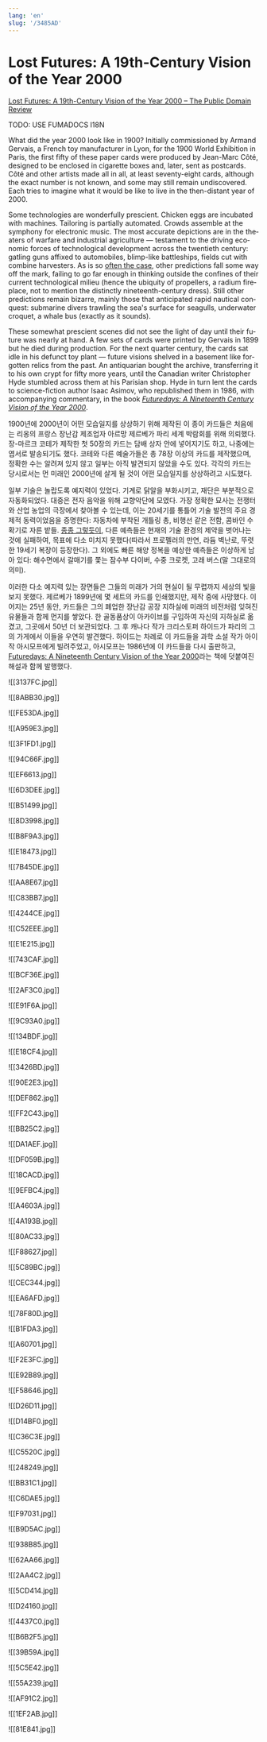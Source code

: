 ```yaml
---
lang: 'en'
slug: '/3485AD'
---
```



# Lost Futures: A 19th-Century Vision of the Year 2000

[Lost Futures: A 19th-Century Vision of the Year 2000 – The Public Domain Review](https://publicdomainreview.org/collection/a-19th-century-vision-of-the-year-2000/)

TODO: USE FUMADOCS I18N

<div lang='en-US'>

What did the year 2000 look like in 1900? Initially commissioned by Armand Gervais, a French toy manufacturer in Lyon, for the 1900 World Exhibition in Paris, the first fifty of these paper cards were produced by Jean-Marc Côté, designed to be enclosed in cigarette boxes and, later, sent as postcards. Côté and other artists made all in all, at least seventy-eight cards, although the exact number is not known, and some may still remain undiscovered. Each tries to imagine what it would be like to live in the then-distant year of 2000.

Some technologies are wonderfully prescient. Chicken eggs are incubated with machines. Tailoring is partially automated. Crowds assemble at the symphony for electronic music. The most accurate depictions are in the theaters of warfare and industrial agriculture — testament to the driving economic forces of technological development across the twentieth century: gatling guns affixed to automobiles, blimp-like battleships, fields cut with combine harvesters. As is so [often the case](https://publicdomainreview.org/collections/fashions-of-the-future-as-imagined-in-1893/), other predictions fall some way off the mark, failing to go far enough in thinking outside the confines of their current technological milieu (hence the ubiquity of propellers, a radium fireplace, not to mention the distinctly nineteenth-century dress). Still other predictions remain bizarre, mainly those that anticipated rapid nautical conquest: submarine divers trawling the sea's surface for seagulls, underwater croquet, a whale bus (exactly as it sounds).

These somewhat prescient scenes did not see the light of day until their future was nearly at hand. A few sets of cards were printed by Gervais in 1899 but he died during production. For the next quarter century, the cards sat idle in his defunct toy plant — future visions shelved in a basement like forgotten relics from the past. An antiquarian bought the archive, transferring it to his own crypt for fifty more years, until the Canadian writer Christopher Hyde stumbled across them at his Parisian shop. Hyde in turn lent the cards to science-fiction author Isaac Asimov, who republished them in 1986, with accompanying commentary, in the book [_Futuredays: A Nineteenth Century Vision of the Year 2000_](http://www.amazon.com/dp/0805001204/ref=nosim?tag=thepubdomrev-20).

</div>


<div lang='ko-KR'>

1900년에 2000년이 어떤 모습일지를 상상하기 위해 제작된 이 종이 카드들은 처음에는 리옹의 프랑스 장난감 제조업자 아르망 제르베가 파리 세계 박람회를 위해 의뢰했다. 장-마르크 코테가 제작한 첫 50장의 카드는 담배 상자 안에 넣어지기도 하고, 나중에는 엽서로 발송되기도 했다. 코테와 다른 예술가들은 총 78장 이상의 카드를 제작했으며, 정확한 수는 알려져 있지 않고 일부는 아직 발견되지 않았을 수도 있다. 각각의 카드는 당시로서는 먼 미래인 2000년에 살게 될 것이 어떤 모습일지를 상상하려고 시도했다.

일부 기술은 놀랍도록 예지력이 있었다. 기계로 닭알을 부화시키고, 재단은 부분적으로 자동화되었다. 대중은 전자 음악을 위해 교향악단에 모였다. 가장 정확한 묘사는 전쟁터와 산업 농업의 극장에서 찾아볼 수 있는데, 이는 20세기를 통틀어 기술 발전의 주요 경제적 동력이었음을 증명한다: 자동차에 부착된 개틀링 총, 비행선 같은 전함, 콤바인 수확기로 자른 밭들. [종종 그렇듯이](https://publicdomainreview.org/collections/fashions-of-the-future-as-imagined-in-1893/), 다른 예측들은 현재의 기술 환경의 제약을 벗어나는 것에 실패하여, 목표에 다소 미치지 못했다(따라서 프로펠러의 만연, 라듐 벽난로, 뚜렷한 19세기 복장이 등장한다). 그 외에도 빠른 해양 정복을 예상한 예측들은 이상하게 남아 있다: 해수면에서 갈매기를 쫓는 잠수부 다이버, 수중 크로켓, 고래 버스(말 그대로의 의미).

이러한 다소 예지력 있는 장면들은 그들의 미래가 거의 현실이 될 무렵까지 세상의 빛을 보지 못했다. 제르베가 1899년에 몇 세트의 카드를 인쇄했지만, 제작 중에 사망했다. 이어지는 25년 동안, 카드들은 그의 폐업한 장난감 공장 지하실에 미래의 비전처럼 잊혀진 유물들과 함께 먼지를 쌓았다. 한 골동품상이 아카이브를 구입하여 자신의 지하실로 옮겼고, 그곳에서 50년 더 보관되었다. 그 후 캐나다 작가 크리스토퍼 하이드가 파리의 그의 가게에서 이들을 우연히 발견했다. 하이드는 차례로 이 카드들을 과학 소설 작가 아이작 아시모프에게 빌려주었고, 아시모프는 1986년에 이 카드들을 다시 출판하고, [Futuredays: A Nineteenth Century Vision of the Year 2000](http://www.amazon.com/dp/0805001204/ref=nosim?tag=thepubdomrev-20)라는 책에 덧붙여진 해설과 함께 발행했다.

</div>


![[3137FC.jpg]]

![[8ABB30.jpg]]

![[FE53DA.jpg]]

![[A959E3.jpg]]

![[3F1FD1.jpg]]

![[94C66F.jpg]]

![[EF6613.jpg]]

![[6D3DEE.jpg]]

![[B51499.jpg]]

![[8D3998.jpg]]

![[B8F9A3.jpg]]

![[E18473.jpg]]

![[7B45DE.jpg]]

![[AA8E67.jpg]]

![[C83BB7.jpg]]

![[4244CE.jpg]]

![[C52EEE.jpg]]

![[E1E215.jpg]]

![[743CAF.jpg]]

![[BCF36E.jpg]]

![[2AF3C0.jpg]]

![[E91F6A.jpg]]

![[9C93A0.jpg]]

![[134BDF.jpg]]

![[E18CF4.jpg]]

![[3426BD.jpg]]

![[90E2E3.jpg]]

![[DEF862.jpg]]

![[FF2C43.jpg]]

![[BB25C2.jpg]]

![[DA1AEF.jpg]]

![[DF059B.jpg]]

![[18CACD.jpg]]

![[9EFBC4.jpg]]

![[A4603A.jpg]]

![[4A193B.jpg]]

![[80AC33.jpg]]

![[F88627.jpg]]

![[5C89BC.jpg]]

![[CEC344.jpg]]

![[EA6AFD.jpg]]

![[78F80D.jpg]]

![[B1FDA3.jpg]]

![[A60701.jpg]]

![[F2E3FC.jpg]]

![[E92B89.jpg]]

![[F58646.jpg]]

![[D26D11.jpg]]

![[D14BF0.jpg]]

![[C36C3E.jpg]]

![[C5520C.jpg]]

![[248249.jpg]]

![[BB31C1.jpg]]

![[C6DAE5.jpg]]

![[F97031.jpg]]

![[B9D5AC.jpg]]

![[938B85.jpg]]

![[62AA66.jpg]]

![[2AA4C2.jpg]]

![[5CD414.jpg]]

![[D24160.jpg]]

![[4437C0.jpg]]

![[B6B2F5.jpg]]

![[39B59A.jpg]]

![[5C5E42.jpg]]

![[55A239.jpg]]

![[AF91C2.jpg]]

![[1EF2AB.jpg]]

![[81E841.jpg]]
